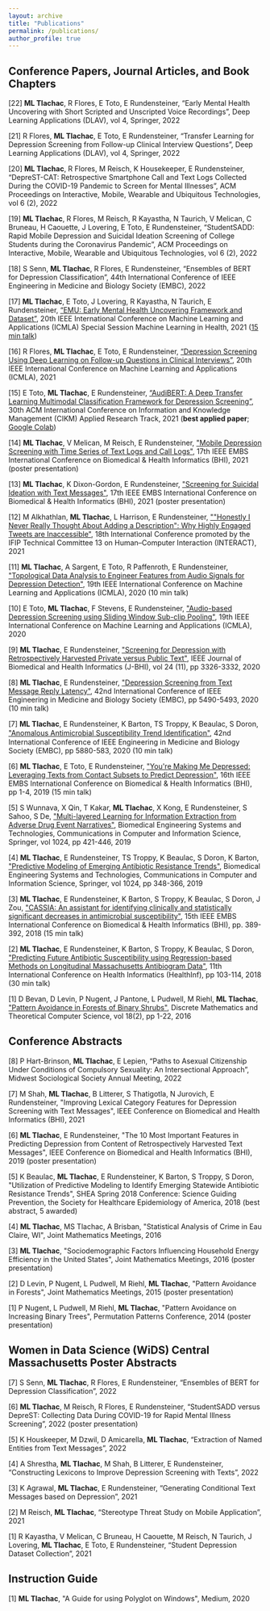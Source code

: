 ```yaml
---
layout: archive
title: "Publications"
permalink: /publications/
author_profile: true
---
```


## Conference Papers, Journal Articles, and Book Chapters

[22] **ML Tlachac**, R Flores, E Toto, E Rundensteiner, “Early Mental Health Uncovering with Short Scripted and Unscripted Voice Recordings”, Deep Learning Applications (DLAV), vol 4, Springer, 2022

[21] R Flores, **ML Tlachac**, E Toto, E Rundensteiner, “Transfer Learning for Depression Screening from Follow-up Clinical Interview Questions”, Deep Learning Applications (DLAV), vol 4, Springer, 2022
	
[20] **ML Tlachac**, R Flores, M Reisch, K Housekeeper, E Rundensteiner, “DepreST-CAT: Retrospective Smartphone Call and Text Logs Collected During the COVID-19 Pandemic to Screen for Mental Illnesses”, ACM Proceedings on Interactive, Mobile, Wearable and Ubiquitous Technologies, vol 6 (2), 2022

[19] **ML Tlachac**, R Flores, M Reisch, R Kayastha, N Taurich, V Melican, C Bruneau, H Caouette, J Lovering, E Toto, E Rundensteiner, “StudentSADD: Rapid Mobile Depression and Suicidal Ideation Screening of College Students during the Coronavirus Pandemic”, ACM Proceedings on Interactive, Mobile, Wearable and Ubiquitous Technologies, vol 6 (2), 2022

[18] S Senn, **ML Tlachac**, R Flores, E Rundensteiner, “Ensembles of BERT for Depression Classification”, 44th International Conference of IEEE Engineering in Medicine and Biology Society (EMBC), 2022

[17] **ML Tlachac**, E Toto, J Lovering, R Kayastha, N Taurich, E Rundensteiner, [“EMU: Early Mental Health Uncovering Framework and Dataset”](https://ieeexplore.ieee.org/abstract/document/9680143), 20th IEEE International Conference on Machine Learning and Applications (ICMLA) Special Session Machine Learning in Health, 2021 ([15 min talk](https://github.com/mltlachac/mltlachac.github.io/blob/master/files/presentationEMU.pdf))

[16] R Flores, **ML Tlachac**, E Toto, E Rundensteiner, [“Depression Screening Using Deep Learning on Follow-up Questions in Clinical Interviews”](https://ieeexplore.ieee.org/abstract/document/9680200), 20th IEEE International Conference on Machine Learning and Applications (ICMLA), 2021

[15] E Toto, **ML Tlachac**, E Rundensteiner, [“AudiBERT: A Deep Transfer Learning Multimodal Classification Framework for Depression Screening”](https://dl.acm.org/doi/abs/10.1145/3459637.3481895), 30th ACM International Conference on Information and Knowledge Management (CIKM) Applied Research Track, 2021 (**best applied paper**; [Google Colab](https://colab.research.google.com/drive/1g_smMt_-qQZyq5EaXBEo8XBu2KrvhDLI?usp=sharing))

[14] **ML Tlachac**, V Melican, M Reisch, E Rundensteiner, ["Mobile Depression Screening with Time Series of Text Logs and Call Logs"](https://ieeexplore.ieee.org/abstract/document/9508582), 17th IEEE EMBS International Conference on Biomedical & Health Informatics (BHI), 2021 (poster presentation)

[13] **ML Tlachac**, K Dixon-Gordon, E Rundensteiner, ["Screening for Suicidal Ideation with Text Messages"](https://ieeexplore.ieee.org/abstract/document/9508486), 17th IEEE EMBS International Conference on Biomedical & Health Informatics (BHI), 2021 (poster presentation)

[12] M Alkhathlan, **ML Tlachac**, L Harrison, E Rundensteiner, [""Honestly I Never Really Thought About Adding a Description": Why Highly Engaged Tweets are Inaccessible"](https://link.springer.com/chapter/10.1007/978-3-030-85623-6_23), 18th International Conference promoted by the IFIP Technical Committee 13 on Human–Computer Interaction (INTERACT), 2021

[11] **ML Tlachac**, A Sargent, E Toto, R Paffenroth, E Rundensteiner, ["Topological Data Analysis to Engineer Features from Audio Signals for Depression Detection"](https://ieeexplore.ieee.org/abstract/document/9356319), 19th IEEE International Conference on Machine Learning and Applications (ICMLA), 2020 (10 min talk)

[10] E Toto, **ML Tlachac**, F Stevens, E Rundensteiner, ["Audio-based Depression Screening using Sliding Window Sub-clip Pooling"](https://ieeexplore.ieee.org/abstract/document/9356263), 19th IEEE International Conference on Machine Learning and Applications (ICMLA), 2020
  
[9] **ML Tlachac**, E Rundensteiner, ["Screening for Depression with Retrospectively Harvested Private versus Public Text"](https://ieeexplore.ieee.org/abstract/document/9049136), IEEE Journal of Biomedical and Health Informatics (J-BHI), vol 24 (11), pp 3326-3332, 2020

[8] **ML Tlachac**, E Rundensteiner, ["Depression Screening from Text Message Reply Latency"](https://ieeexplore.ieee.org/abstract/document/9175690), 42nd International Conference of IEEE Engineering in Medicine and Biology Society (EMBC), pp 5490-5493, 2020 (10 min talk)

[7] **ML Tlachac**, E Rundensteiner, K Barton, TS Troppy, K Beaulac, S Doron, ["Anomalous Antimicrobial Susceptibility Trend Identiﬁcation"](https://ieeexplore.ieee.org/abstract/document/9176277), 42nd International Conference of IEEE Engineering in Medicine and Biology Society (EMBC), pp 5880-583, 2020 (10 min talk)

[6] **ML Tlachac**, E Toto, E Rundensteiner, ["You're Making Me Depressed: Leveraging Texts from Contact Subsets to Predict Depression"](https://ieeexplore.ieee.org/abstract/document/8834481), 16th IEEE EMBS International Conference on Biomedical & Health Informatics (BHI), pp 1-4, 2019 (15 min talk)

[5] S Wunnava, X Qin, T Kakar, **ML Tlachac**, X Kong, E Rundensteiner, S Sahoo, S De, ["Multi-layered Learning for Information Extraction from Adverse Drug Event Narratives"](https://link.springer.com/chapter/10.1007/978-3-030-29196-9_22), Biomedical Engineering Systems and Technologies, Communications in Computer and Information Science, Springer, vol 1024, pp 421-446, 2019

[4] **ML Tlachac**, E Rundensteiner, TS Troppy, K Beaulac, S Doron, K Barton, ["Predictive Modeling of Emerging Antibiotic Resistance Trends"](https://link.springer.com/chapter/10.1007/978-3-030-29196-9_18), Biomedical Engineering Systems and Technologies, Communications in Computer and Information Science, Springer, vol 1024, pp 348-366, 2019

[3] **ML Tlachac**, E Rundensteiner, K Barton, S Troppy, K Beaulac, S Doron, J Zou, ["CASSIA: An assistant for identifying clinically and statistically significant decreases in antimicrobial susceptibility"](https://ieeexplore.ieee.org/abstract/document/8333450), 15th IEEE EMBS International Conference on Biomedical & Health Informatics (BHI), pp. 389-392, 2018 (15 min talk)

[2] **ML Tlachac**, E Rundensteiner, K Barton, S Troppy, K Beaulac, S Doron, ["Predicting Future Antibiotic Susceptibility using Regression-based Methods on Longitudinal Massachusetts Antibiogram Data"](https://www.scitepress.org/papers/2018/65674/65674.pdf), 11th International Conference on Health Informatics (HealthInf), pp 103-114, 2018 (30 min talk)

[1] D Bevan, D Levin, P Nugent, J Pantone, L Pudwell, M Riehl, **ML Tlachac**, ["Pattern Avoidance in Forests of Binary Shrubs"](https://arxiv.org/pdf/1510.08036.pdf), Discrete Mathematics and Theoretical Computer Science, vol 18(2), pp 1-22, 2016

## Conference Abstracts

[8] P Hart-Brinson, **ML Tlachac**, E Lepien, “Paths to Asexual Citizenship Under Conditions of Compulsory Sexuality: An Intersectional Approach”, Midwest Sociological Society Annual Meeting, 2022

[7] M Shah, **ML Tlachac**, B Litterer, S Thatigotla, N Jurovich, E Rundensteiner, "Improving Lexical Category Features for Depression Screening with Text Messages", IEEE Conference on Biomedical and Health Informatics (BHI), 2021

[6] **ML Tlachac**, E Rundensteiner, "The 10 Most Important Features in Predicting Depression from Content of Retrospectively Harvested Text Messages", IEEE Conference on Biomedical and Health Informatics (BHI), 2019 (poster presentation)

[5] K Beaulac, **ML Tlachac**, E Rundensteiner, K Barton, S Troppy, S Doron, "Utilization of  Predictive Modeling to Identify Emerging Statewide Antibiotic Resistance Trends", SHEA Spring 2018 Conference: Science Guiding Prevention, the Society for Healthcare Epidemiology of America, 2018 (best abstract, 5 awarded)

[4] **ML Tlachac**, MS Tlachac, A Brisban, "Statistical Analysis of Crime in Eau Claire, WI", Joint Mathematics Meetings, 2016

[3] **ML Tlachac**, "Sociodemographic Factors Influencing Household Energy Efficiency in the United States", Joint Mathematics Meetings, 2016 (poster presentation)

[2] D Levin, P Nugent, L Pudwell, M Riehl, **ML Tlachac**, "Pattern Avoidance in Forests", Joint Mathematics Meetings, 2015 (poster presentation)

[1] P Nugent, L Pudwell, M Riehl, **ML Tlachac**, "Pattern Avoidance on Increasing Binary Trees", Permutation Patterns Conference, 2014 (poster presentation)

## Women in Data Science (WiDS) Central Massachusetts Poster Abstracts

[7] S Senn, **ML Tlachac**, R Flores, E Rundensteiner, “Ensembles of BERT for Depression Classification”, 2022

[6] **ML Tlachac**, M Reisch, R Flores, E Rundensteiner, “StudentSADD versus DepreST: Collecting Data During COVID-19 for Rapid Mental Illness Screening”, 2022 (poster presentation)

[5] K Houskeeper, M Dzwil, D Amicarella, **ML Tlachac**, “Extraction of Named Entities from Text Messages”, 2022

[4] A Shrestha, **ML Tlachac**, M Shah, B Litterer, E Rundensteiner, “Constructing Lexicons to Improve Depression Screening with Texts”, 2022

[3] K Agrawal, **ML Tlachac**, E Rundensteiner, “Generating Conditional Text Messages based on Depression”, 2021

[2] M Reisch, **ML Tlachac**, “Stereotype Threat Study on Mobile Application”, 2021

[1] R Kayastha, V Melican, C Bruneau, H Caouette, M Reisch, N Taurich, J Lovering, **ML Tlachac**, E Toto, E Rundensteiner, “Student Depression Dataset Collection”, 2021

## Instruction Guide

[1] **ML Tlachac**, "A Guide for using Polyglot on Windows", Medium, 2020
